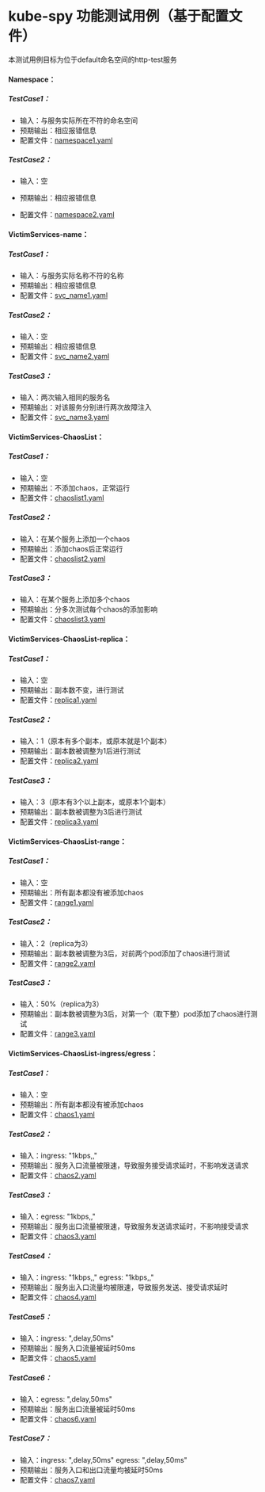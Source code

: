 #  kube-spy 功能测试用例（基于配置文件）

本测试用例目标为位于default命名空间的http-test服务

#### Namespace：

##### TestCase1：

- 输入：与服务实际所在不符的命名空间
- 预期输出：相应报错信息
- 配置文件：[namespace1.yaml](./testConfig/namespace1.yaml)

##### TestCase2：

- 输入：空

- 预期输出：相应报错信息

- 配置文件：[namespace2.yaml](./testConfig/namespace2.yaml)

  

#### VictimServices-name：

##### TestCase1：

- 输入：与服务实际名称不符的名称
- 预期输出：相应报错信息
- 配置文件：[svc_name1.yaml](./testConfig/svc_name1.yaml)

##### TestCase2：

- 输入：空
- 预期输出：相应报错信息
- 配置文件：[svc_name2.yaml](./testConfig/svc_name2.yaml)

##### TestCase3：

- 输入：两次输入相同的服务名
- 预期输出：对该服务分别进行两次故障注入
- 配置文件：[svc_name3.yaml](./testConfig/svc_name3.yaml)



#### VictimServices-ChaosList：

##### TestCase1：

- 输入：空
- 预期输出：不添加chaos，正常运行
- 配置文件：[chaoslist1.yaml](./testConfig/chaoslist1.yaml)

##### TestCase2：

- 输入：在某个服务上添加一个chaos
- 预期输出：添加chaos后正常运行
- 配置文件：[chaoslist2.yaml](./testConfig/chaoslist2.yaml)

##### TestCase3：

- 输入：在某个服务上添加多个chaos
- 预期输出：分多次测试每个chaos的添加影响
- 配置文件：[chaoslist3.yaml](./testConfig/chaoslist3.yaml)



#### VictimServices-ChaosList-replica：

##### TestCase1：

- 输入：空
- 预期输出：副本数不变，进行测试
- 配置文件：[replica1.yaml](./testConfig/replica1.yaml)

##### TestCase2：

- 输入：1（原本有多个副本，或原本就是1个副本）
- 预期输出：副本数被调整为1后进行测试
- 配置文件：[replica2.yaml](./testConfig/replica2.yaml)

##### TestCase3：

- 输入：3（原本有3个以上副本，或原本1个副本）
- 预期输出：副本数被调整为3后进行测试
- 配置文件：[replica3.yaml](./testConfig/replica3.yaml)



#### VictimServices-ChaosList-range：

##### TestCase1：

- 输入：空
- 预期输出：所有副本都没有被添加chaos
- 配置文件：[range1.yaml](./testConfig/range1.yaml)

##### TestCase2：

- 输入：2（replica为3）
- 预期输出：副本数被调整为3后，对前两个pod添加了chaos进行测试
- 配置文件：[range2.yaml](./testConfig/range2.yaml)

##### TestCase3：

- 输入：50%（replica为3）
- 预期输出：副本数被调整为3后，对第一个（取下整）pod添加了chaos进行测试
- 配置文件：[range3.yaml](./testConfig/range3.yaml)



#### VictimServices-ChaosList-ingress/egress：

##### TestCase1：

- 输入：空
- 预期输出：所有副本都没有被添加chaos
- 配置文件：[chaos1.yaml](./testConfig/chaos1.yaml)

##### TestCase2：

- 输入：ingress: "1kbps,,"
- 预期输出：服务入口流量被限速，导致服务接受请求延时，不影响发送请求
- 配置文件：[chaos2.yaml](./testConfig/chaos2.yaml)

##### TestCase3：

- 输入：egress: "1kbps,,"
- 预期输出：服务出口流量被限速，导致服务发送请求延时，不影响接受请求
- 配置文件：[chaos3.yaml](./testConfig/chaos3.yaml)

##### TestCase4：

- 输入：ingress: "1kbps,,"  egress: "1kbps,,"
- 预期输出：服务出入口流量均被限速，导致服务发送、接受请求延时
- 配置文件：[chaos4.yaml](./testConfig/chaos4.yaml)

##### TestCase5：

- 输入：ingress: ",delay,50ms" 
- 预期输出：服务入口流量被延时50ms
- 配置文件：[chaos5.yaml](./testConfig/chaos5.yaml)

##### TestCase6：

- 输入：egress: ",delay,50ms" 
- 预期输出：服务出口流量被延时50ms
- 配置文件：[chaos6.yaml](./testConfig/chaos6.yaml)

##### TestCase7：

- 输入：ingress: ",delay,50ms"  egress: ",delay,50ms" 
- 预期输出：服务入口和出口流量均被延时50ms
- 配置文件：[chaos7.yaml](./testConfig/chaos7.yaml)

